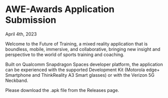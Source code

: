 # AWE-Awards Application Submission
April 4th, 2023

Welcome to the Future of Training, a mixed reality application that is boundless, mobile, immersive, and collaborative, bringing new insight and perspective to the world of sports training and coaching. 

Built on Qualcomm Snapdragon Spaces developer platform, the application can be experienced with the supported Development Kit (Motorola edge+ Smartphone and ThinkReality A3 Smart glasses) or with the Verizon 5G Neckband.

Please download the .apk file from the Releases page.
